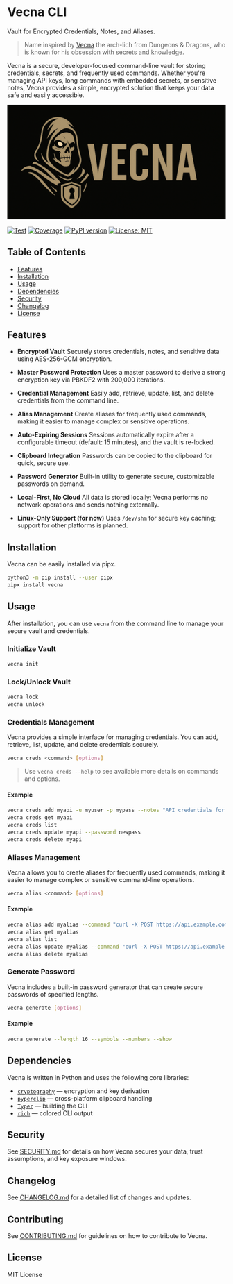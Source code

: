 # Vecna CLI
Vault for Encrypted Credentials, Notes, and Aliases.

> Name inspired by [Vecna](https://forgottenrealms.fandom.com/wiki/Vecna) the arch-lich from Dungeons & Dragons, who is known for his obsession with secrets and knowledge.

Vecna is a secure, developer-focused command-line vault for storing credentials, secrets, and frequently used commands. Whether you're managing API keys, long commands with embedded secrets, or sensitive notes, Vecna provides a simple, encrypted solution that keeps your data safe and easily accessible.

![Vecna Logo](./assets/logo.png)

[![Test](https://github.com/thrapai/vecna/actions/workflows/test.yaml/badge.svg)](https://github.com/thrapai/vecna/actions/workflows/test.yaml)
[![Coverage](https://codecov.io/gh/thrapai/vecna/branch/master/graph/badge.svg)](https://codecov.io/gh/thrapai/vecna)
[![PyPI version](https://img.shields.io/pypi/v/vecna.svg)](https://pypi.org/project/vecna/)
[![License: MIT](https://img.shields.io/badge/license-MIT-blue.svg)](LICENSE)

## Table of Contents

- [Features](#features)
- [Installation](#installation)
- [Usage](#usage)
- [Dependencies](#dependencies)
- [Security](#security)
- [Changelog](#changelog)
- [License](#license)

## Features

- **Encrypted Vault**
  Securely stores credentials, notes, and sensitive data using AES-256-GCM encryption.

- **Master Password Protection**
  Uses a master password to derive a strong encryption key via PBKDF2 with 200,000 iterations.

- **Credential Management**
  Easily add, retrieve, update, list, and delete credentials from the command line.

- **Alias Management**
  Create aliases for frequently used commands, making it easier to manage complex or sensitive operations.

- **Auto-Expiring Sessions**
  Sessions automatically expire after a configurable timeout (default: 15 minutes), and the vault is re-locked.

- **Clipboard Integration**
  Passwords can be copied to the clipboard for quick, secure use.

- **Password Generator**
  Built-in utility to generate secure, customizable passwords on demand.

- **Local-First, No Cloud**
  All data is stored locally; Vecna performs no network operations and sends nothing externally.

- **Linux-Only Support (for now)**
  Uses `/dev/shm` for secure key caching; support for other platforms is planned.

## Installation

Vecna can be easily installed via pipx.

```bash
python3 -m pip install --user pipx
pipx install vecna
```

## Usage

After installation, you can use `vecna` from the command line to manage your secure vault and credentials.

### Initialize Vault

```bash
vecna init
```

### Lock/Unlock Vault

```bash
vecna lock
vecna unlock
```

### Credentials Management

Vecna provides a simple interface for managing credentials. You can add, retrieve, list, update, and delete credentials securely.

```bash
vecna creds <command> [options]
```

> Use `vecna creds --help` to see available more details on commands and options.

#### Example

```bash
vecna creds add myapi -u myuser -p mypass --notes "API credentials for MyAPI" --tags "api,production"
vecna creds get myapi
vecna creds list
vecna creds update myapi --password newpass
vecna creds delete myapi
```

### Aliases Management

Vecna allows you to create aliases for frequently used commands, making it easier to manage complex or sensitive command-line operations.

```bash
vecna alias <command> [options]
```

#### Example

```bash
vecna alias add myalias --command "curl -X POST https://api.example.com/data" --notes "API data submission" --tags "api,production"
vecna alias get myalias
vecna alias list
vecna alias update myalias --command "curl -X POST https://api.example.com/data --header 'Authorization: Bearer token'"
vecna alias delete myalias
```

### Generate Password

Vecna includes a built-in password generator that can create secure passwords of specified lengths.

```bash
vecna generate [options]
```

#### Example

```bash
vecna generate --length 16 --symbols --numbers --show
```

## Dependencies

Vecna is written in Python and uses the following core libraries:

- [`cryptography`](https://pypi.org/project/cryptography/) — encryption and key derivation
- [`pyperclip`](https://pypi.org/project/pyperclip/) — cross-platform clipboard handling
- [`Typer`](https://pypi.org/project/typer/) — building the CLI
- [`rich`](https://pypi.org/project/rich/) — colored CLI output

## Security

See [SECURITY.md](SECURITY.md) for details on how Vecna secures your data, trust assumptions, and key exposure windows.

## Changelog

See [CHANGELOG.md](CHANGELOG.md) for a detailed list of changes and updates.

## Contributing

See [CONTRIBUTING.md](CONTRIBUTING.md) for guidelines on how to contribute to Vecna.

## License

MIT License
